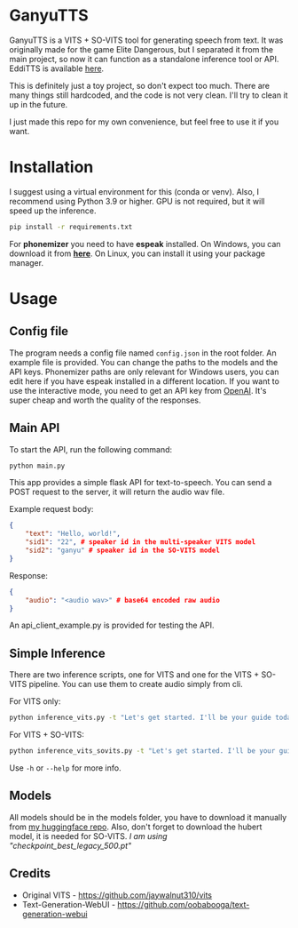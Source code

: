 # GanyuTTS

GanyuTTS is a VITS + SO-VITS tool for generating speech from text. It was originally made for the game Elite Dangerous, but I separated it from the main project, so now it can function as a standalone inference tool or API.
EddiTTS is available [here](https://github.com/legekka/eddiTTS).

This is definitely just a toy project, so don't expect too much. There are many things still hardcoded, and the code is not very clean. I'll try to clean it up in the future.

I just made this repo for my own convenience, but feel free to use it if you want.

# Installation

I suggest using a virtual environment for this (conda or venv).
Also, I recommend using Python 3.9 or higher. GPU is not required, but it will speed up the inference.

```bash
pip install -r requirements.txt
```

For **phonemizer** you need to have **espeak** installed. On Windows, you can download it from **[here](https://github.com/espeak-ng/espeak-ng/releases)**.
On Linux, you can install it using your package manager.

# Usage

## Config file

The program needs a config file named `config.json` in the root folder. An example file is provided. You can change the paths to the models and the API keys.
Phonemizer paths are only relevant for Windows users, you can edit here if you have espeak installed in a different location.
If you want to use the interactive mode, you need to get an API key from [OpenAI](https://openai.com/). It's super cheap and worth the quality of the responses.

## Main API

To start the API, run the following command:

```bash
python main.py
```

This app provides a simple flask API for text-to-speech. You can send a POST request to the server, it will return the audio wav file.

Example request body:

```json
{
    "text": "Hello, world!",
    "sid1": "22", # speaker id in the multi-speaker VITS model
    "sid2": "ganyu" # speaker id in the SO-VITS model
}
```

Response:

```json
{
    "audio": "<audio wav>" # base64 encoded raw audio
}
```

An api_client_example.py is provided for testing the API.

## Simple Inference

There are two inference scripts, one for VITS and one for the VITS + SO-VITS pipeline. You can use them to create audio simply from cli.

For VITS only:

```bash
python inference_vits.py -t "Let's get started. I'll be your guide today."
```

For VITS + SO-VITS:

```bash
python inference_vits_sovits.py -t "Let's get started. I'll be your guide today"
```

Use `-h` or `--help` for more info.

## Models

All models should be in the models folder, you have to download it manually from [my huggingface repo](https://huggingface.co/legekka/ganyutts).
Also, don't forget to download the hubert model, it is needed for SO-VITS.
_I am using "checkpoint_best_legacy_500.pt"_

## Credits

- Original VITS - https://github.com/jaywalnut310/vits
- Text-Generation-WebUI - https://github.com/oobabooga/text-generation-webui
